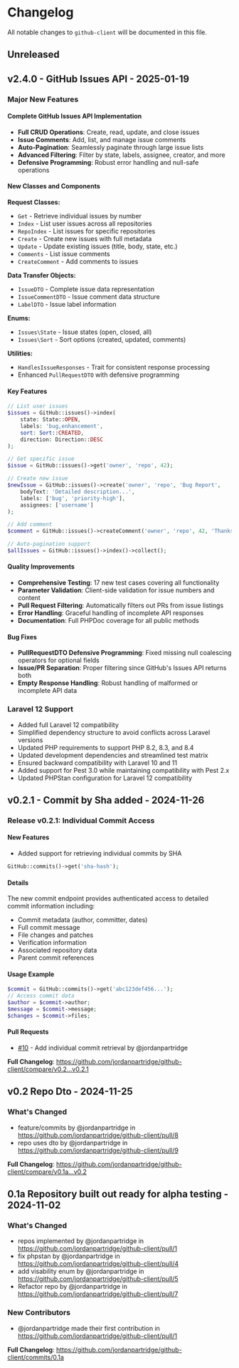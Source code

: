 # Changelog

All notable changes to `github-client` will be documented in this file.

## Unreleased

## v2.4.0 - GitHub Issues API - 2025-01-19

### Major New Features

#### Complete GitHub Issues API Implementation

* **Full CRUD Operations**: Create, read, update, and close issues
* **Issue Comments**: Add, list, and manage issue comments
* **Auto-Pagination**: Seamlessly paginate through large issue lists
* **Advanced Filtering**: Filter by state, labels, assignee, creator, and more
* **Defensive Programming**: Robust error handling and null-safe operations

#### New Classes and Components

**Request Classes:**
* `Get` - Retrieve individual issues by number
* `Index` - List user issues across all repositories  
* `RepoIndex` - List issues for specific repositories
* `Create` - Create new issues with full metadata
* `Update` - Update existing issues (title, body, state, etc.)
* `Comments` - List issue comments
* `CreateComment` - Add comments to issues

**Data Transfer Objects:**
* `IssueDTO` - Complete issue data representation
* `IssueCommentDTO` - Issue comment data structure
* `LabelDTO` - Issue label information

**Enums:**
* `Issues\State` - Issue states (open, closed, all)
* `Issues\Sort` - Sort options (created, updated, comments)

**Utilities:**
* `HandlesIssueResponses` - Trait for consistent response processing
* Enhanced `PullRequestDTO` with defensive programming

#### Key Features

```php
// List user issues
$issues = GitHub::issues()->index(
    state: State::OPEN,
    labels: 'bug,enhancement',
    sort: Sort::CREATED,
    direction: Direction::DESC
);

// Get specific issue
$issue = GitHub::issues()->get('owner', 'repo', 42);

// Create new issue
$newIssue = GitHub::issues()->create('owner', 'repo', 'Bug Report', 
    bodyText: 'Detailed description...',
    labels: ['bug', 'priority-high'],
    assignees: ['username']
);

// Add comment
$comment = GitHub::issues()->createComment('owner', 'repo', 42, 'Thanks for reporting!');

// Auto-pagination support
$allIssues = GitHub::issues()->index()->collect();
```

#### Quality Improvements

* **Comprehensive Testing**: 17 new test cases covering all functionality
* **Parameter Validation**: Client-side validation for issue numbers and content
* **Pull Request Filtering**: Automatically filters out PRs from issue listings
* **Error Handling**: Graceful handling of incomplete API responses
* **Documentation**: Full PHPDoc coverage for all public methods

#### Bug Fixes

* **PullRequestDTO Defensive Programming**: Fixed missing null coalescing operators for optional fields
* **Issue/PR Separation**: Proper filtering since GitHub's Issues API returns both
* **Empty Response Handling**: Robust handling of malformed or incomplete API data

### Laravel 12 Support

* Added full Laravel 12 compatibility
* Simplified dependency structure to avoid conflicts across Laravel versions
* Updated PHP requirements to support PHP 8.2, 8.3, and 8.4
* Updated development dependencies and streamlined test matrix
* Ensured backward compatibility with Laravel 10 and 11
* Added support for Pest 3.0 while maintaining compatibility with Pest 2.x
* Updated PHPStan configuration for Laravel 12 compatibility

## v0.2.1 - Commit by Sha added - 2024-11-26

### Release v0.2.1: Individual Commit Access

#### New Features

* Added support for retrieving individual commits by SHA

```php
GitHub::commits()->get('sha-hash');

```
#### Details

The new commit endpoint provides authenticated access to detailed commit information including:

- Commit metadata (author, committer, dates)
- Full commit message
- File changes and patches
- Verification information
- Associated repository data
- Parent commit references

#### Usage Example

```php
$commit = GitHub::commits()->get('abc123def456...');
// Access commit data
$author = $commit->author;
$message = $commit->message;
$changes = $commit->files;

```
#### Pull Requests

* [#10](https://github.com/jordanpartridge/github-client/pull/10) - Add individual commit retrieval by @jordanpartridge

**Full Changelog**: https://github.com/jordanpartridge/github-client/compare/v0.2...v0.2.1

## v0.2 Repo Dto - 2024-11-25

### What's Changed

* feature/commits by @jordanpartridge in https://github.com/jordanpartridge/github-client/pull/8
* repo uses dto by @jordanpartridge in https://github.com/jordanpartridge/github-client/pull/9

**Full Changelog**: https://github.com/jordanpartridge/github-client/compare/v0.1a...v0.2

## 0.1a Repository built out ready for alpha testing - 2024-11-02

### What's Changed

* repos implemented by @jordanpartridge in https://github.com/jordanpartridge/github-client/pull/1
* fix phpstan by @jordanpartridge in https://github.com/jordanpartridge/github-client/pull/4
* add visability enum by @jordanpartridge in https://github.com/jordanpartridge/github-client/pull/5
* Refactor repo by @jordanpartridge in https://github.com/jordanpartridge/github-client/pull/7

### New Contributors

* @jordanpartridge made their first contribution in https://github.com/jordanpartridge/github-client/pull/1

**Full Changelog**: https://github.com/jordanpartridge/github-client/commits/0.1a

